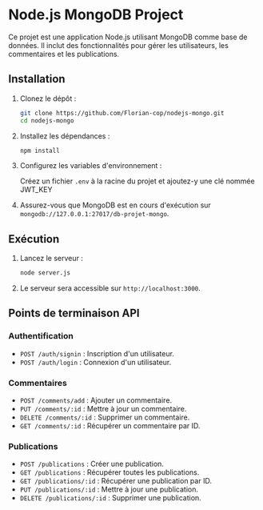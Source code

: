 # Node.js MongoDB Project

Ce projet est une application Node.js utilisant MongoDB comme base de données. Il inclut des fonctionnalités pour gérer les utilisateurs, les commentaires et les publications.

## Installation

1. Clonez le dépôt :

   ```bash
   git clone https://github.com/Florian-cop/nodejs-mongo.git
   cd nodejs-mongo
   ```

2. Installez les dépendances :

   ```bash
   npm install
   ```

3. Configurez les variables d'environnement :

   Créez un fichier `.env` à la racine du projet et ajoutez-y une clé nommée JWT_KEY

4. Assurez-vous que MongoDB est en cours d'exécution sur `mongodb://127.0.0.1:27017/db-projet-mongo`.

## Exécution

1. Lancez le serveur :

   ```bash
   node server.js
   ```

2. Le serveur sera accessible sur `http://localhost:3000`.

## Points de terminaison API

### Authentification

- `POST /auth/signin` : Inscription d'un utilisateur.
- `POST /auth/login` : Connexion d'un utilisateur.

### Commentaires

- `POST /comments/add` : Ajouter un commentaire.
- `PUT /comments/:id` : Mettre à jour un commentaire.
- `DELETE /comments/:id` : Supprimer un commentaire.
- `GET /comments/:id` : Récupérer un commentaire par ID.

### Publications

- `POST /publications` : Créer une publication.
- `GET /publications` : Récupérer toutes les publications.
- `GET /publications/:id` : Récupérer une publication par ID.
- `PUT /publications/:id` : Mettre à jour une publication.
- `DELETE /publications/:id` : Supprimer une publication.


